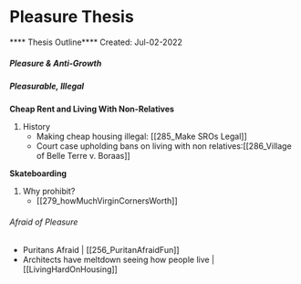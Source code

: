 # Pleasure Thesis
**** Thesis Outline****
Created: Jul-02-2022


##### Pleasure & Anti-Growth


##### Pleasurable, Illegal
 **Cheap Rent and Living With Non-Relatives**
 1. History
	* Making cheap housing illegal: [[285_Make SROs Legal]]
	* Court case upholding bans on living with non relatives:[[286_Village of Belle Terre v. Boraas]]

**Skateboarding**
1. Why prohibit? 
	* [[279_howMuchVirginCornersWorth]]


###### Afraid of Pleasure
* Puritans Afraid | [[256_PuritanAfraidFun]]
* Architects have meltdown seeing how people live | 
[[LivingHardOnHousing]]


